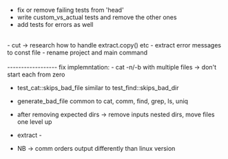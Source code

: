 - fix or remove failing tests from 'head'
- write custom_vs_actual tests and remove the other ones
- add tests for errors as well
<br>
- cut -> research how to handle extract.copy() etc
- extract error messages to const file
- rename project and main command
<br><br>
------------------
fix implemntation:
- cat -n/-b with multiple files -> don't start each from zero

- test_cat::skips_bad_file similar to test_find::skips_bad_dir
- generate_bad_file common to cat, comm, find, grep, ls, uniq
- after removing expected dirs -> remove inputs nested dirs, move files one level up

- extract - 

- NB -> comm orders output differently than linux version